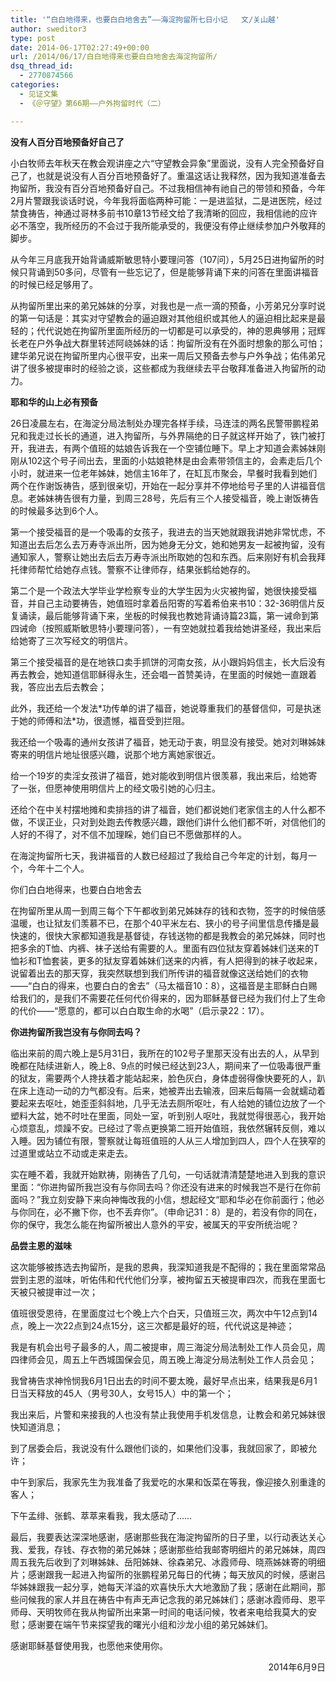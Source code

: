 ```yaml
---
title: '“白白地得来，也要白白地舍去”——海淀拘留所七日小记   文/关山越'
author: sweditor3
type: post
date: 2014-06-17T02:27:49+00:00
url: /2014/06/17/白白地得来也要白白地舍去海淀拘留所/
dsq_thread_id:
  - 2770874566
categories:
  - 见证文集
  - 《＠守望》第66期——户外拘留时代（二）

---
```

**没有人百分百地预备好自己了**

小白牧师去年秋天在教会观讲座之六“守望教会异象”里面说，没有人完全预备好自己了，也就是说没有人百分百地预备好了。重温这话让我释然，因为我知道准备去拘留所，我没有百分百地预备好自己。不过我相信神有祂自己的带领和预备，今年2月片警跟我谈话时说，今年我将面临两种可能：一是进监狱，二是进医院，经过禁食祷告，神通过哥林多前书10章13节经文给了我清晰的回应，我相信祂的应许必不落空，我所经历的不会过于我所能承受的，我便没有停止继续参加户外敬拜的脚步。

从今年三月底我开始背诵威斯敏思特小要理问答（107问），5月25日进拘留所的时候只背诵到50多问，尽管有一些忘记了，但是能够背诵下来的问答在里面讲福音的时候已经足够用了。

从拘留所里出来的弟兄姊妹的分享，对我也是一点一滴的预备，小芳弟兄分享时说的第一句话是：其实对守望教会的逼迫跟对其他组织或其他人的逼迫相比起来是最轻的；代代说她在拘留所里面所经历的一切都是可以承受的，神的恩典够用；冠辉长老在户外争战大群里转述阿峣姊妹的话：拘留所没有在外面时想象的那么可怕；建华弟兄说在拘留所里内心很平安，出来一周后又预备去参与户外争战；佑伟弟兄讲了很多被提审时的经验之谈，这些都成为我继续去平台敬拜准备进入拘留所的动力。

**耶和华的山上必有预备**

26日凌晨左右，在海淀分局法制处办理完各样手续，马连洼的两名民警带鹏程弟兄和我走过长长的通道，进入拘留所，与外界隔绝的日子就这样开始了，铁门被打开，我进去，有两个值班的姑娘告诉我在一个空铺位睡下。早上才知道会素姊妹刚刚从102这个号子间出去，里面的小姑娘艳林是由会素带领信主的，会素走后几个小时，就进来一位老年姊妹，她信主16年了，在缸瓦市聚会，早餐时我看到她们两个在作谢饭祷告，感到很亲切，开始在一起分享并不停地给号子里的人讲福音信息。老姊妹祷告很有力量，到周三28号，先后有三个人接受福音，晚上谢饭祷告的时候最多达到6个人。

第一个接受福音的是一个吸毒的女孩子，我进去的当天她就跟我讲她非常忧虑，不知道出去后怎么去万寿寺派出所，因为她身无分文，她和她男友一起被拘留，没有通知家人，警察让她出去后去万寿寺派出所取她的包和东西。后来刚好有机会我拜托律师帮忙给她存点钱。警察不让律师存，结果张鹤给她存的。

第二个是一个政法大学毕业学检察专业的大学生因为火灾被拘留，她很快接受福音，并自己主动要祷告，她值班时拿着岳阳寄的写着希伯来书10：32-36明信片反复诵读，最后能够背诵下来，坐板的时候我也教她背诵诗篇23篇，第一诫命到第四诫命（按照威斯敏思特小要理问答），一有空她就拉着我给她讲圣经，我出来后给她寄了三次写经文的明信片。

第三个接受福音的是在地铁口卖手抓饼的河南女孩，从小跟妈妈信主，长大后没有再去教会，她知道信耶稣得永生，还会唱一首赞美诗，在里面的时候她一直跟着我，答应出去后去教会；

此外，我还给一个发法\*功传单的讲了福音，她说尊重我们的基督信仰，可是执迷于她的师傅和法\*功，很遗憾，福音受到拦阻。

我还给一个吸毒的通州女孩讲了福音，她无动于衷，明显没有接受。她对刘琳姊妹寄来的明信片地址很感兴趣，说那个地方离她家很近。

给一个19岁的卖淫女孩讲了福音，她对能收到明信片很羡慕，我出来后，给她寄了一张，但愿神使用明信片上的经文吸引她的心归主。

还给个在中关村摆地摊和卖排挡的讲了福音，她们都说她们老家信主的人什么都不做，不误正业，只对到处跑去传教感兴趣，跟他们讲什么他们都不听，对信他们的人好的不得了，对不信不加理睬，她们自已不愿做那样的人。

在海淀拘留所七天，我讲福音的人数已经超过了我给自己今年定的计划，每月一个，今年十二个人。

你们白白地得来，也要白白地舍去

在拘留所里从周一到周三每个下午都收到弟兄姊妹存的钱和衣物，签字的时候倍感温暖，也让狱友们羡慕不已，在那个40平米左右、狭小的号子间里信息传播是最快速的，很快大家都知道我是基督徒，存钱送物的都是我教会的弟兄姊妹，同时也把多余的T恤、内裤、袜子送给有需要的人。里面有四位狱友穿着姊妹们送来的T恤衫和T恤套装，更多的狱友穿着姊妹们送来的内裤，有人把得到的袜子收起来，说留着出去的那天穿，我突然联想到我们所传讲的福音就像这送给她们的衣物——“白白的得来，也要白白的舍去”（马太福音10：8），这福音是主耶稣白白赐给我们的，是我们不需要花任何代价得来的，因为耶稣基督已经为我们付上了生命的代价——“愿意的，都可以白白取生命的水喝”（启示录22：17）。

**你进拘留所我岂没有与你同去吗？**

临出来前的周六晚上是5月31日，我所在的102号子里那天没有出去的人，从早到晚都在陆续进新人，晚上8、9点的时候已经达到23人，期间来了一位吸毒很严重的狱友，需要两个人搀扶着才能站起来，脸色灰白，身体虚弱得像快要死的人，趴在床上连动一动的力气都没有。后来，她被弄出去输液，回来后每隔一会就蠕动着要起来去呕吐，她歪歪斜斜地，几乎无法去厕所呕吐，有人给她的铺位边放了一个塑料大盆，她不时吐在里面，同处一室，听到别人呕吐，我就觉得很恶心，我开始心烦意乱，烦躁不安。已经过了零点更换第二班开始值班，我依然辗转反侧，难以入睡。因为铺位有限，警察就让每班值班的人从三人增加到四人，四个人在狭窄的过道里或站立不动或走来走去。

实在睡不着，我就开始默祷，刚祷告了几句，一句话就清清楚楚地进入到我的意识里面：“你进拘留所我岂没有与你同去吗？你还没有进来的时候我岂不是行在你前面吗？”我立刻安静下来向神悔改我的小信，想起经文“耶和华必在你前面行；他必与你同在，必不撇下你，也不丢弃你”。（申命记31：8）是的，若没有你的同在，你的保守，我怎么能在拘留所被出人意外的平安，被属天的平安所统治呢？

**品尝主恩的滋味**

这次能够被拣选去拘留所，是我的恩典，我深知道我是不配得的；我在里面常常品尝到主恩的滋味，听佑伟和代代他们分享，被拘留五天被提审四次，而我在里面七天被只被提审过一次；

值班很受恩待，在里面度过七个晚上六个白天，只值班三次，两次中午12点到14点，晚上一次22点到24点15分，这三次都是最好的班，代代说这是神迹；

我是有机会出号子最多的人，周二被提审，周三海淀分局法制处工作人员会见，周四律师会见，周五上午西城国保会见，周五晚上海淀分局法制处工作人员会见；

我曾祷告求神怜悯我6月1日出去的时间不要太晚，最好早点出来，结果我是6月1日当天释放的45人（男号30人，女号15人）中的第一个；

我出来后，片警和来接我的人也没有禁止我使用手机发信息，让教会和弟兄姊妹很快知道消息；

到了居委会后，我说没有什么跟他们谈的，如果他们没事，我就回家了，即被允许；

中午到家后，我家先生为我准备了我爱吃的水果和饭菜在等我，像迎接久别重逢的客人；

下午孟绯、张鹤、萃萃来看我，我太感动了……

最后，我要表达深深地感谢，感谢那些我在海淀拘留所的日子里，以行动表达关心我、爱我，存钱、存衣物的弟兄姊妹；感谢那些给我邮寄明细片的弟兄姊妹，周四周五我先后收到了刘琳姊妹、岳阳姊妹、徐森弟兄、冰霞师母、晓燕姊妹寄的明细片；感谢跟我一起进入拘留所的张鹏程弟兄每日的代祷；每天放风的时候，感谢吕华姊妹跟我一起分享，她每天洋溢的欢喜快乐大大地激励了我；感谢在此期间，那些问候我的家人并且在祷告中有声无声记念我的弟兄姊妹们；感谢冰霞师母、恩平师母、天明牧师在我从拘留所出来第一时间的电话问候，牧者来电给我莫大的安慰；感谢要在端午节来探望我的曙光小组和沙龙小组的弟兄姊妹们。

感谢耶稣基督使用我，也愿他来使用你。

<p style="text-align: right;">
  　　 2014年6月9日
</p>
